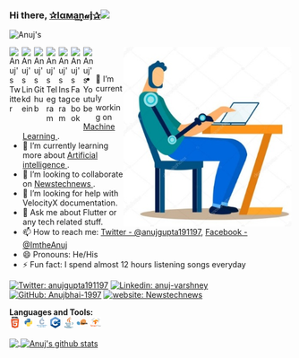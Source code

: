 ### Hi there, [✰Iαᴍa͢͢͢n𝓊𝖏✰](https://www.linkedin.com/in/anuj-varshney)<img src="https://media.giphy.com/media/hvRJCLFzcasrR4ia7z/giphy.gif" width="25px">
<p align="left"> <img src="https://komarev.com/ghpvc/?username=Anujbhai-1997&label=Views&color=blue&style=plastic" alt="Anuj's" /> </p>
<a href="https://twitter.com/anujgupta191197">
  <img align="left" alt="Anuj's Twitter" width="22px" src="https://cdn.jsdelivr.net/npm/simple-icons@v3/icons/twitter.svg" />
</a>
<a href="https://www.linkedin.com/in/anuj-varshney">
  <img align="left" alt="Anuj's Linkdein" width="22px" src="https://cdn.jsdelivr.net/npm/simple-icons@v3/icons/linkedin.svg" />
</a>
<a href="https://github.com/Anujbhai-1997">
  <img align="left" alt="Anuj's Github" width="22px" src="https://cdn.jsdelivr.net/npm/simple-icons@v3/icons/github.svg" />
</a>
<a href="https://t.me/iamtheAnuj">
  <img align="left" alt="Anuj's Telegram" width="22px" src="https://cdn.jsdelivr.net/npm/simple-icons@v3/icons/telegram.svg" />
</a>
<a href="#">
  <img align="left" alt="Anuj's Instagram" width="22px" src="https://cdn.jsdelivr.net/npm/simple-icons@v3/icons/instagram.svg" />
</a>
<a href="https://www.facebook.com/ImtheAnuj/">
  <img align="left" alt="Anuj's Facebook" width="22px" src="https://cdn.jsdelivr.net/npm/simple-icons@v3/icons/facebook.svg" />
</a>
<a href="#">
  <img align="left" alt="Anuj's Youtube" width="22px" src="https://cdn.jsdelivr.net/npm/simple-icons@v3/icons/youtube.svg" />
</a>
<img align="right" alt="GIF" src="https://github.com/Anujbhai-1997/Anujbhai-1997/blob/02e741100a85d8b2a8c24bbc9a4ffdc6c6064950/github.jpg" width="300" height="320" />
<br/>
<br/>


<!-- Please don't remove this: Grab your social icons from https://github.com/carlsednaoui/gitsocial -->
- :telescope: I’m currently working on <a href="https://www.kaggle.com/"> Machine Learning </a>.
- :seedling: I’m currently learning more about <a href="https://en.wikipedia.org/wiki/Artificial_intelligence">Artificial intelligence </a>.
- :dancers: I’m looking to collaborate on <a href="https://www.newstechnews.in/"> Newstechnews </a>.
- :thinking: I’m looking for help with VelocityX documentation.
- :speech_balloon: Ask me about Flutter or any tech related stuff.
- :mailbox: How to reach me: <a href="https://twitter.com/anujgupta191197">Twitter - @anujgupta191197</a>, <a href="https://www.facebook.com/ImtheAnuj">Facebook - @ImtheAnuj</a> 
- :smile: Pronouns: He/His
- :zap: Fun fact: I spend almost 12 hours listening songs everyday

[![Twitter: anujgupta191197](https://img.shields.io/twitter/follow/anujgupta191197?style=social)](https://twitter.com/anujgupta191197)
[![Linkedin: anuj-varshney](https://img.shields.io/badge/anuj-varshney-blue?style=flat-square&logo=Linkedin&logoColor=white&link=https://www.linkedin.com/in/anuj-varshney)](https://www.linkedin.com/in/anuj-varshney/)
[![GitHub: Anujbhai-1997](https://img.shields.io/github/followers/Anujbhai-1997?label=follow&style=social)](https://github.com/Anujbhai-1997)
[![website: Newstechnews](https://img.shields.io/badge/Website-Newstechnews.in-2648ff?style=flat-square&logo=google-chrome)](https://www/newstechnews.in/)

**Languages and Tools:**  
<code><img height="20" src="https://raw.githubusercontent.com/github/explore/80688e429a7d4ef2fca1e82350fe8e3517d3494d/topics/html/html.png"></code>
<code><img height="20" src="https://raw.githubusercontent.com/github/explore/80688e429a7d4ef2fca1e82350fe8e3517d3494d/topics/python/python.png"></code>
<code><img height="20" src="https://raw.githubusercontent.com/github/explore/80688e429a7d4ef2fca1e82350fe8e3517d3494d/topics/c/c.png"></code>
<code><img height="20" src="https://raw.githubusercontent.com/github/explore/80688e429a7d4ef2fca1e82350fe8e3517d3494d/topics/cpp/cpp.png"></code>
<code><img height="20" src="https://raw.githubusercontent.com/github/explore/80688e429a7d4ef2fca1e82350fe8e3517d3494d/topics/java/java.png"></code>
<code><img height="20" src="https://raw.githubusercontent.com/github/explore/80688e429a7d4ef2fca1e82350fe8e3517d3494d/topics/scikit-learn/scikit-learn.png"></code> 
<code><img height="20" src="https://raw.githubusercontent.com/github/explore/80688e429a7d4ef2fca1e82350fe8e3517d3494d/topics/tensorflow/tensorflow.png"></code> 

<a href="https://github.com/Anujbhai-1997">
  <img align="center" src="https://github-readme-stats.vercel.app/api/top-langs/?username=Anujbhai-1997&theme=light&hide_langs_below=1" />
</a>

<a href="https://github.com/Anujbhai-1997">
 <img align="center" src="https://github-readme-stats.vercel.app/api?username=Anujbhai-1997&show_icons=true&theme=light&line_height=27" alt="Anuj's github stats"/>

<div align="center">

<!--### Show some :watch: by starring some of the repositories-->

<!--<a href="#">
  <img align="center" src="https://github-readme-stats.vercel.app/api/top-langs/?username=Anujbhai-1997&theme=dark&hide_langs_below=1" />
</a>
![Anuj's github stats](https://github-readme-stats.vercel.app/api?username=Anujbhai-1997&theme=chartreuse-dark&show_icons=true)
<a href="https://github.com/iampawan">
 <img align="center" src="https://github-readme-stats.vercel.app/api?username=iampawan&show_icons=true&theme=dark&line_height=27" alt="Pawan's github stats"/>
 <img align="center" src="https://github-readme-stats.vercel.app/api?username=iampawan&show_icons=true&theme=light&line_height=27" alt="Pawan's github stats"/>
</a>
<div align="center">--



